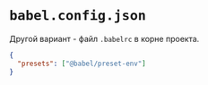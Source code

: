 # `babel.config.json`

Другой вариант - файл `.babelrc` в корне проекта.

```json
{
  "presets": ["@babel/preset-env"]
}
```
